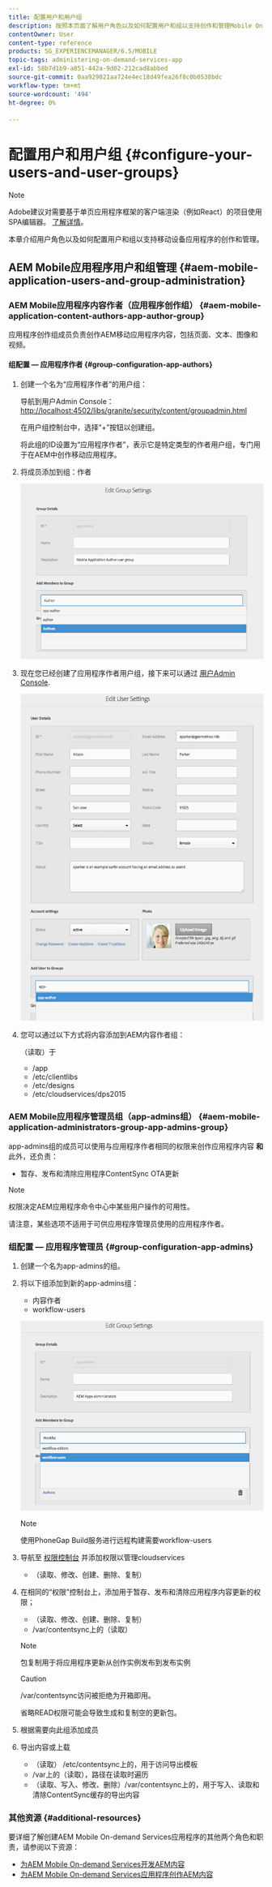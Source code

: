 ```yaml
---
title: 配置用户和用户组
description: 按照本页面了解用户角色以及如何配置用户和组以支持创作和管理Mobile On-Demand Services应用程序。
contentOwner: User
content-type: reference
products: SG_EXPERIENCEMANAGER/6.5/MOBILE
topic-tags: administering-on-demand-services-app
exl-id: 58b7d1b9-a851-442a-9d02-212cad8abbed
source-git-commit: 0aa929021aa724e4ec18d49fea26f8c0b0538bdc
workflow-type: tm+mt
source-wordcount: '494'
ht-degree: 0%

---
```


# 配置用户和用户组 {#configure-your-users-and-user-groups}

>[!NOTE]
>
>Adobe建议对需要基于单页应用程序框架的客户端渲染（例如React）的项目使用SPA编辑器。 [了解详情](/help/sites-developing/spa-overview.md)。

本章介绍用户角色以及如何配置用户和组以支持移动设备应用程序的创作和管理。

## AEM Mobile应用程序用户和组管理 {#aem-mobile-application-users-and-group-administration}

### AEM Mobile应用程序内容作者（应用程序创作组） {#aem-mobile-application-content-authors-app-author-group}

应用程序创作组成员负责创作AEM移动应用程序内容，包括页面、文本、图像和视频。

#### 组配置 — 应用程序作者 {#group-configuration-app-authors}

1. 创建一个名为“应用程序作者”的用户组：

   导航到用户Admin Console： [http://localhost:4502/libs/granite/security/content/groupadmin.html](http://localhost:4502/libs/granite/security/content/groupadmin.html)

   在用户组控制台中，选择“+”按钮以创建组。

   将此组的ID设置为“应用程序作者”，表示它是特定类型的作者用户组，专门用于在AEM中创作移动应用程序。

1. 将成员添加到组：作者

   ![chlimage_1-167](assets/chlimage_1-167.png)

1. 现在您已经创建了应用程序作者用户组，接下来可以通过 [用户Admin Console](http://localhost:4502/libs/granite/security/content/useradmin.md).

   ![chlimage_1-168](assets/chlimage_1-168.png)

1. 您可以通过以下方式将内容添加到AEM内容作者组：

   （读取）于

   * /app
   * /etc/clientlibs
   * /etc/designs
   * /etc/cloudservices/dps2015

### AEM Mobile应用程序管理员组（app-admins组） {#aem-mobile-application-administrators-group-app-admins-group}

app-admins组的成员可以使用与应用程序作者相同的权限来创作应用程序内容 **和** 此外，还负责：

* 暂存、发布和清除应用程序ContentSync OTA更新

>[!NOTE]
>
>权限决定AEM应用程序命令中心中某些用户操作的可用性。
>
>请注意，某些选项不适用于可供应用程序管理员使用的应用程序作者。

### 组配置 — 应用程序管理员 {#group-configuration-app-admins}

1. 创建一个名为app-admins的组。
1. 将以下组添加到新的app-admins组：

   * 内容作者
   * workflow-users

   ![chlimage_1-169](assets/chlimage_1-169.png)

   >[!NOTE]
   >
   >使用PhoneGap Build服务进行远程构建需要workflow-users

1. 导航至 [权限控制台](http://localhost:4502/useradmin) 并添加权限以管理cloudservices

   * （读取、修改、创建、删除、复制）

1. 在相同的“权限”控制台上，添加用于暂存、发布和清除应用程序内容更新的权限；

   * （读取、修改、创建、删除、复制）
   * /var/contentsync上的（读取）

   >[!NOTE]
   >
   >包复制用于将应用程序更新从创作实例发布到发布实例

   >[!CAUTION]
   >
   >/var/contentsync访问被拒绝为开箱即用。
   >
   >省略READ权限可能会导致生成和复制空的更新包。

1. 根据需要向此组添加成员
1. 导出内容或上载

   * （读取） /etc/contentsync上的，用于访问导出模板
   * /var上的（读取），路径在读取时遍历
   * （读取、写入、修改、删除）/var/contentsync上的，用于写入、读取和清除ContentSync缓存的导出内容

### 其他资源 {#additional-resources}

要详细了解创建AEM Mobile On-demand Services应用程序的其他两个角色和职责，请参阅以下资源：

* [为AEM Mobile On-demand Services开发AEM内容](/help/mobile/aem-mobile-on-demand.md)
* [为AEM Mobile On-demand Services应用程序创作AEM内容](/help/mobile/mobile-apps-ondemand.md)
